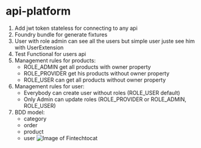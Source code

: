 # api-platform
1. Add jwt token stateless for connecting to any api
2. Foundry bundle for generate fixtures
3. User with role admin can see all the users but simple user juste see him with UserExtension
4. Test Functional for users api
5. Management rules for products:
    * ROLE_ADMIN get all products with owner property
    * ROLE_PROVIDER get his products without owner property
    * ROLE_USER can get all products without owner property
6. Management rules for user:
   * Everybody can create user without roles (ROLE_USER default)
   * Only Admin can update roles (ROLE_PROVIDER or ROLE_ADMIN, ROLE_USER)
7. BDD model:
    * category
    * order
    * product
    * user
![Image of Fintechtocat](https://octodex.github.com/images/Fintechtocat.png)
   

